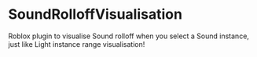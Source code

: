 # SoundRolloffVisualisation
Roblox plugin to visualise Sound rolloff when you select a Sound instance, just like Light instance range visualisation!
